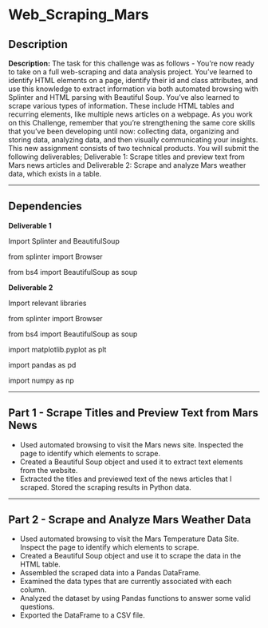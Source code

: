 # Web_Scraping_Mars

## Description

**Description:** The task for this challenge was as follows - You’re now ready to take on a full web-scraping and data analysis project. You’ve learned to identify HTML elements on a page, identify their id and class attributes, and use this knowledge to extract information via both automated browsing with Splinter and HTML parsing with Beautiful Soup. You’ve also learned to scrape various types of information. These include HTML tables and recurring elements, like multiple news articles on a webpage.
As you work on this Challenge, remember that you’re strengthening the same core skills that you’ve been developing until now: collecting data, organizing and storing data, analyzing data, and then visually communicating your insights.
This new assignment consists of two technical products. You will submit the following deliverables; Deliverable 1: Scrape titles and preview text from Mars news articles and Deliverable 2: Scrape and analyze Mars weather data, which exists in a table.

---

## Dependencies

**Deliverable 1**

Import Splinter and BeautifulSoup

from splinter import Browser

from bs4 import BeautifulSoup as soup

**Deliverable 2**

Import relevant libraries

from splinter import Browser

from bs4 import BeautifulSoup as soup

import matplotlib.pyplot as plt

import pandas as pd

import numpy as np

---

## Part 1 - Scrape Titles and Preview Text from Mars News

- Used automated browsing to visit the Mars news site. Inspected the page to identify which elements to scrape.
- Created a Beautiful Soup object and used it to extract text elements from the website.
- Extracted the titles and previewed text of the news articles that I scraped. Stored the scraping results in Python data.

---

## Part 2 - Scrape and Analyze Mars Weather Data

- Used automated browsing to visit the Mars Temperature Data Site. Inspect the page to identify which elements to scrape.
- Created a Beautiful Soup object and use it to scrape the data in the HTML table.
- Assembled the scraped data into a Pandas DataFrame.
- Examined the data types that are currently associated with each column.
- Analyzed the dataset by using Pandas functions to answer some valid questions.
- Exported the DataFrame to a CSV file.



